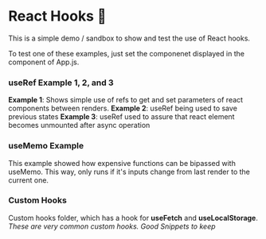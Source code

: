 # React Hooks 🎣

This is a simple demo / sandbox to show and test the use of React hooks.

To test one of these examples, just set the componenet displayed in the <App /> component of App.js.

### useRef Example 1, 2, and 3
**Example 1**: Shows simple use of refs to get and set parameters of react components between renders.
**Example 2**: useRef being used to save previous states
**Example 3**: useRef used to assure that react element becomes unmounted after async operation

### useMemo Example
This example showed how expensive functions can be bipassed with useMemo. This way, only runs if it's inputs change from last render to the current one.

### Custom Hooks
Custom hooks folder, which has a hook for **useFetch** and **useLocalStorage**.
_These are very common custom hooks. Good Snippets to keep_
